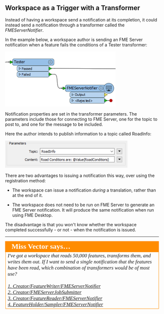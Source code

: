 ## Workspace as a Trigger with a Transformer ##

Instead of having a workspace send a notification at its completion, it could instead send a notification through a transformer called the *FMEServerNotifier*.

In the example below, a workspace author is sending an FME Server notification when a feature fails the conditions of a Tester transformer:

![](./Images/Img4.028.FMEServerNotifierOnCanvas.png)

Notification properties are set in the transformer parameters. The parameters include those for connecting to FME Server, one for the topic to post to, and one for the message to be included.

Here the author intends to publish information to a topic called RoadInfo:

![](./Images/Img4.029.FMEServerNotifierParameters.png)


There are two advantages to issuing a notification this way, over using the registration method:

- The workspace can issue a notification *during* a translation, rather than at the end of it.

- The workspace does not need to be run on FME Server to generate an FME Server notification. It will produce the same notification when run using FME Desktop.

The disadvantage is that you won't know whether the workspace completed successfully - or not - when the notification is issued.

---


<table style="border-spacing: 0px">
<tr>
<td style="vertical-align:middle;background-color:darkorange;border: 2px solid darkorange">
<i class="fa fa-quote-left fa-lg fa-pull-left fa-fw" style="color:white;padding-right: 12px;vertical-align:text-top"></i>
<span style="color:white;font-size:x-large;font-weight: bold;font-family:serif">Miss Vector says…</span>
</td>
</tr>

<tr>
<td style="border: 1px solid darkorange">
<span style="font-family:serif; font-style:italic; font-size:larger">
I've got a workspace that reads 50,000 features, transforms them, and writes them out. If I want to send a single notification that the features have been read, which combination of transformers would be of most use?
<br><br><a href="http://52.73.3.37/fmedatastreaming/Manual/QAResponse2017.fmw?chapter=24&question=6&answer=1&DestDataset_TEXTLINE=C%3A%5CFMEOutput%5CQAResponse.html">1. Creator/FeatureWriter/FMEServerNotifier</a>
<br><a href="http://52.73.3.37/fmedatastreaming/Manual/QAResponse2017.fmw?chapter=24&question=6&answer=2&DestDataset_TEXTLINE=C%3A%5CFMEOutput%5CQAResponse.html">2. Creator/FMEServerJobSubmitter</a>
<br><a href="http://52.73.3.37/fmedatastreaming/Manual/QAResponse2017.fmw?chapter=24&question=6&answer=3&DestDataset_TEXTLINE=C%3A%5CFMEOutput%5CQAResponse.html">3. Creator/FeatureReader/FMEServerNotifier</a>
<br><a href="http://52.73.3.37/fmedatastreaming/Manual/QAResponse2017.fmw?chapter=24&question=6&answer=4&DestDataset_TEXTLINE=C%3A%5CFMEOutput%5CQAResponse.html">4. FeatureHolder/Sampler/FMEServerNotifier</a>
</span>
</td>
</tr>
</table>
